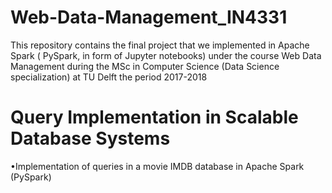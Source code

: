 # Web-Data-Management_IN4331
This repository contains the final project that we implemented in Apache Spark ( PySpark, in form of Jupyter notebooks) under the course Web Data Management during the MSc in Computer Science (Data Science specialization) at TU Delft the period 2017-2018

# Query Implementation in Scalable Database Systems

•Implementation of queries in a movie IMDB database in Apache Spark (PySpark)
